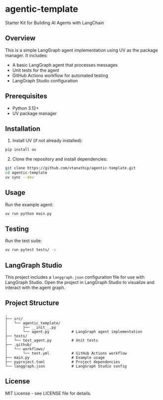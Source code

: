 # agentic-template
Starter Kit for Building AI Agents with LangChain

## Overview

This is a simple LangGraph agent implementation using UV as the package manager. It includes:
- A basic LangGraph agent that processes messages
- Unit tests for the agent
- GitHub Actions workflow for automated testing
- LangGraph Studio configuration

## Prerequisites

- Python 3.12+
- UV package manager

## Installation

1. Install UV (if not already installed):
```bash
pip install uv
```

2. Clone the repository and install dependencies:
```bash
git clone https://github.com/vtanathip/agentic-template.git
cd agentic-template
uv sync --dev
```

## Usage

Run the example agent:
```bash
uv run python main.py
```

## Testing

Run the test suite:
```bash
uv run pytest tests/ -v
```

## LangGraph Studio

This project includes a `langgraph.json` configuration file for use with LangGraph Studio. Open the project in LangGraph Studio to visualize and interact with the agent graph.

## Project Structure

```
.
├── src/
│   └── agentic_template/
│       ├── __init__.py
│       └── agent.py          # LangGraph agent implementation
├── tests/
│   └── test_agent.py         # Unit tests
├── .github/
│   └── workflows/
│       └── test.yml          # GitHub Actions workflow
├── main.py                   # Example usage
├── pyproject.toml            # Project dependencies
└── langgraph.json            # LangGraph Studio config
```

## License

MIT License - see LICENSE file for details.

